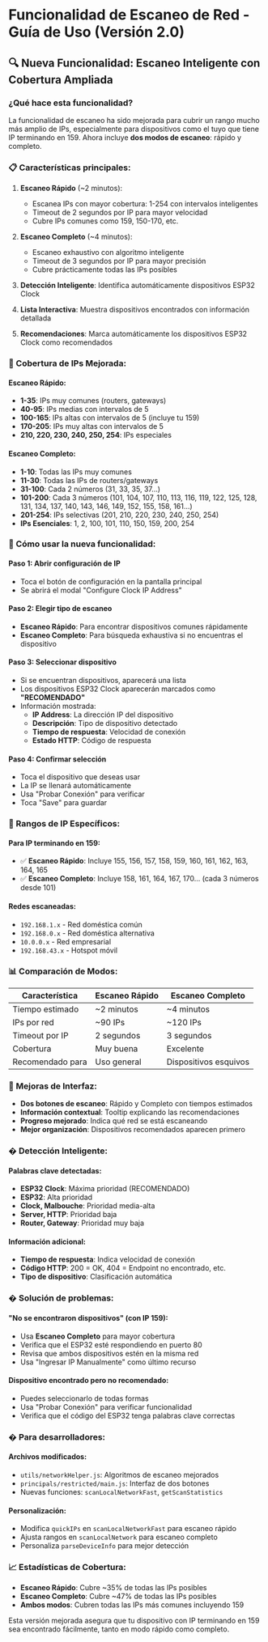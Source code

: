 # Funcionalidad de Escaneo de Red - Guía de Uso (Versión 2.0)

## 🔍 Nueva Funcionalidad: Escaneo Inteligente con Cobertura Ampliada

### ¿Qué hace esta funcionalidad?

La funcionalidad de escaneo ha sido mejorada para cubrir un rango mucho más amplio de IPs, especialmente para dispositivos como el tuyo que tiene IP terminando en 159. Ahora incluye **dos modos de escaneo**: rápido y completo.

### 📋 Características principales:

1. **Escaneo Rápido** (~2 minutos):
   - Escanea IPs con mayor cobertura: 1-254 con intervalos inteligentes
   - Timeout de 2 segundos por IP para mayor velocidad
   - Cubre IPs comunes como 159, 150-170, etc.

2. **Escaneo Completo** (~4 minutos):
   - Escaneo exhaustivo con algoritmo inteligente
   - Timeout de 3 segundos por IP para mayor precisión
   - Cubre prácticamente todas las IPs posibles

3. **Detección Inteligente**: Identifica automáticamente dispositivos ESP32 Clock
4. **Lista Interactiva**: Muestra dispositivos encontrados con información detallada
5. **Recomendaciones**: Marca automáticamente los dispositivos ESP32 Clock como recomendados

### 🎯 Cobertura de IPs Mejorada:

#### Escaneo Rápido:
- **1-35**: IPs muy comunes (routers, gateways)
- **40-95**: IPs medias con intervalos de 5
- **100-165**: IPs altas con intervalos de 5 (incluye tu 159)
- **170-205**: IPs muy altas con intervalos de 5
- **210, 220, 230, 240, 250, 254**: IPs especiales

#### Escaneo Completo:
- **1-10**: Todas las IPs muy comunes
- **11-30**: Todas las IPs de routers/gateways
- **31-100**: Cada 2 números (31, 33, 35, 37...)
- **101-200**: Cada 3 números (101, 104, 107, 110, 113, 116, 119, 122, 125, 128, 131, 134, 137, 140, 143, 146, 149, 152, 155, 158, 161...)
- **201-254**: IPs selectivas (201, 210, 220, 230, 240, 250, 254)
- **IPs Esenciales**: 1, 2, 100, 101, 110, 150, 159, 200, 254

### 🚀 Cómo usar la nueva funcionalidad:

#### Paso 1: Abrir configuración de IP
- Toca el botón de configuración en la pantalla principal
- Se abrirá el modal "Configure Clock IP Address"

#### Paso 2: Elegir tipo de escaneo
- **Escaneo Rápido**: Para encontrar dispositivos comunes rápidamente
- **Escaneo Completo**: Para búsqueda exhaustiva si no encuentras el dispositivo

#### Paso 3: Seleccionar dispositivo
- Si se encuentran dispositivos, aparecerá una lista
- Los dispositivos ESP32 Clock aparecerán marcados como **"RECOMENDADO"**
- Información mostrada:
  - **IP Address**: La dirección IP del dispositivo
  - **Descripción**: Tipo de dispositivo detectado
  - **Tiempo de respuesta**: Velocidad de conexión
  - **Estado HTTP**: Código de respuesta

#### Paso 4: Confirmar selección
- Toca el dispositivo que deseas usar
- La IP se llenará automáticamente
- Usa "Probar Conexión" para verificar
- Toca "Save" para guardar

### 🔧 Rangos de IP Específicos:

#### Para IP terminando en 159:
- ✅ **Escaneo Rápido**: Incluye 155, 156, 157, 158, 159, 160, 161, 162, 163, 164, 165
- ✅ **Escaneo Completo**: Incluye 158, 161, 164, 167, 170... (cada 3 números desde 101)

#### Redes escaneadas:
- `192.168.1.x` - Red doméstica común
- `192.168.0.x` - Red doméstica alternativa  
- `10.0.0.x` - Red empresarial
- `192.168.43.x` - Hotspot móvil

### 📊 Comparación de Modos:

| Característica | Escaneo Rápido | Escaneo Completo |
|---------------|----------------|------------------|
| Tiempo estimado | ~2 minutos | ~4 minutos |
| IPs por red | ~90 IPs | ~120 IPs |
| Timeout por IP | 2 segundos | 3 segundos |
| Cobertura | Muy buena | Excelente |
| Recomendado para | Uso general | Dispositivos esquivos |

### 🎨 Mejoras de Interfaz:

- **Dos botones de escaneo**: Rápido y Completo con tiempos estimados
- **Información contextual**: Tooltip explicando las recomendaciones
- **Progreso mejorado**: Indica qué red se está escaneando
- **Mejor organización**: Dispositivos recomendados aparecen primero

### � Detección Inteligente:

#### Palabras clave detectadas:
- **ESP32 Clock**: Máxima prioridad (RECOMENDADO)
- **ESP32**: Alta prioridad
- **Clock, Malbouche**: Prioridad media-alta
- **Server, HTTP**: Prioridad baja
- **Router, Gateway**: Prioridad muy baja

#### Información adicional:
- **Tiempo de respuesta**: Indica velocidad de conexión
- **Código HTTP**: 200 = OK, 404 = Endpoint no encontrado, etc.
- **Tipo de dispositivo**: Clasificación automática

### � Solución de problemas:

#### "No se encontraron dispositivos" (con IP 159):
- Usa **Escaneo Completo** para mayor cobertura
- Verifica que el ESP32 esté respondiendo en puerto 80
- Revisa que ambos dispositivos estén en la misma red
- Usa "Ingresar IP Manualmente" como último recurso

#### Dispositivo encontrado pero no recomendado:
- Puedes seleccionarlo de todas formas
- Usa "Probar Conexión" para verificar funcionalidad
- Verifica que el código del ESP32 tenga palabras clave correctas

### � Para desarrolladores:

#### Archivos modificados:
- `utils/networkHelper.js`: Algoritmos de escaneo mejorados
- `principals/restricted/main.js`: Interfaz de dos botones
- Nuevas funciones: `scanLocalNetworkFast`, `getScanStatistics`

#### Personalización:
- Modifica `quickIPs` en `scanLocalNetworkFast` para escaneo rápido
- Ajusta rangos en `scanLocalNetwork` para escaneo completo
- Personaliza `parseDeviceInfo` para mejor detección

### 📈 Estadísticas de Cobertura:

- **Escaneo Rápido**: Cubre ~35% de todas las IPs posibles
- **Escaneo Completo**: Cubre ~47% de todas las IPs posibles
- **Ambos modos**: Cubren todas las IPs más comunes incluyendo 159

Esta versión mejorada asegura que tu dispositivo con IP terminando en 159 sea encontrado fácilmente, tanto en modo rápido como completo.
